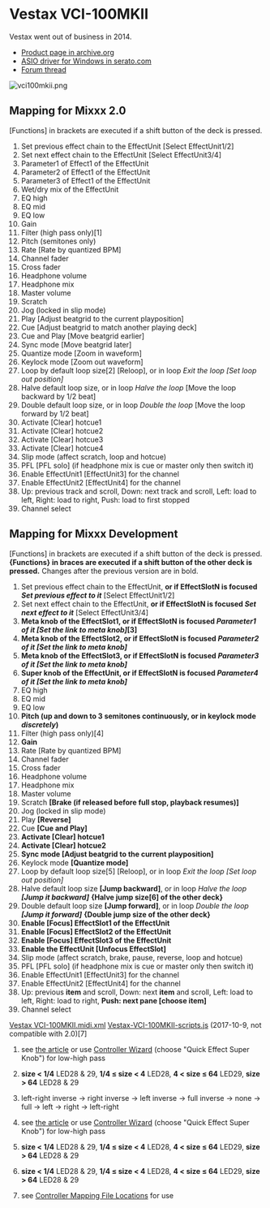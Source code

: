 # Vestax VCI-100MKII

Vestax went out of business in 2014.

  - [Product page in
    archive.org](http://web.archive.org/web/20140809134938/http://www.vestax.com/v/products/detail.php?cate_id=118&parent_id=8)
  - [ASIO driver for Windows in
    serato.com](https://support.serato.com/hc/en-us/articles/203593924-Vestax-Hardware-Drivers-and-Firmware)
  - [Forum thread](http://www.mixxx.org/forums/viewtopic.php?f=7&t=6038)

![vci100mkii.png](vci100mkii.png)

## Mapping for Mixxx 2.0

\[Functions\] in brackets are executed if a shift button of the deck is
pressed.

1.  Set previous effect chain to the EffectUnit \[Select EffectUnit1/2\]
2.  Set next effect chain to the EffectUnit \[Select EffectUnit3/4\]
3.  Parameter1 of Effect1 of the EffectUnit
4.  Parameter2 of Effect1 of the EffectUnit
5.  Parameter3 of Effect1 of the EffectUnit
6.  Wet/dry mix of the EffectUnit
7.  EQ high
8.  EQ mid
9.  EQ low
10. Gain
11. Filter (high pass only)\[1\]
12. Pitch (semitones only)
13. Rate \[Rate by quantized BPM\]
14. Channel fader
15. Cross fader
16. Headphone volume
17. Headphone mix
18. Master volume
19. Scratch
20. Jog (locked in slip mode)
21. Play \[Adjust beatgrid to the current playposition\]
22. Cue \[Adjust beatgrid to match another playing deck\]
23. Cue and Play \[Move beatgrid earlier\]
24. Sync mode \[Move beatgrid later\]
25. Quantize mode \[Zoom in waveform\]
26. Keylock mode \[Zoom out waveform\]
27. Loop by default loop size\[2\] \[Reloop\], or in loop *Exit the loop
    \[Set loop out position\]*
28. Halve default loop size, or in loop *Halve the loop* \[Move the loop
    backward by 1/2 beat\]
29. Double default loop size, or in loop *Double the loop* \[Move the
    loop forward by 1/2 beat\]
30. Activate \[Clear\] hotcue1
31. Activate \[Clear\] hotcue2
32. Activate \[Clear\] hotcue3
33. Activate \[Clear\] hotcue4
34. Slip mode (affect scratch, loop and hotcue)
35. PFL \[PFL solo\] (if headphone mix is cue or master only then switch
    it)
36. Enable EffectUnit1 \[EffectUnit3\] for the channel
37. Enable EffectUnit2 \[EffectUnit4\] for the channel
38. Up: previous track and scroll, Down: next track and scroll, Left:
    load to left, Right: load to right, Push: load to first stopped
39. Channel select

## Mapping for Mixxx Development

\[Functions\] in brackets are executed if a shift button of the deck is
pressed. **{Functions} in braces are executed if a shift button of the
other deck is pressed.** Changes after the previous version are in bold.

1.  Set previous effect chain to the EffectUnit, **or if EffectSlotN is
    focused *Set previous effect to it*** \[Select EffectUnit1/2\]
2.  Set next effect chain to the EffectUnit, **or if EffectSlotN is
    focused *Set next effect to it*** \[Select EffectUnit3/4\]
3.  **Meta knob of the EffectSlot1, or if EffectSlotN is focused
    *Parameter1 of it \[Set the link to meta knob\]*\[3\]**
4.  **Meta knob of the EffectSlot2, or if EffectSlotN is focused
    *Parameter2 of it \[Set the link to meta knob\]***
5.  **Meta knob of the EffectSlot3, or if EffectSlotN is focused
    *Parameter3 of it \[Set the link to meta knob\]***
6.  **Super knob of the EffectUnit, or if EffectSlotN is focused
    *Parameter4 of it \[Set the link to meta knob\]***
7.  EQ high
8.  EQ mid
9.  EQ low
10. **Pitch (up and down to 3 semitones continuously, or in keylock mode
    *discretely*)**
11. Filter (high pass only)\[4\]
12. **Gain**
13. Rate \[Rate by quantized BPM\]
14. Channel fader
15. Cross fader
16. Headphone volume
17. Headphone mix
18. Master volume
19. Scratch **\[Brake (if released before full stop, playback
    resumes)\]**
20. Jog (locked in slip mode)
21. Play **\[Reverse\]**
22. Cue **\[Cue and Play\]**
23. **Activate \[Clear\] hotcue1**
24. **Activate \[Clear\] hotcue2**
25. **Sync mode \[Adjust beatgrid to the current playposition\]**
26. Keylock mode **\[Quantize mode\]**
27. Loop by default loop size\[5\] \[Reloop\], or in loop *Exit the loop
    \[Set loop out position\]*
28. Halve default loop size **\[Jump backward\]**, or in loop *Halve the
    loop **\[Jump it backward\]*** **{Halve jump size\[6\] of the other
    deck}**
29. Double default loop size **\[Jump forward\]**, or in loop *Double
    the loop **\[Jump it forward\]*** **{Double jump size of the other
    deck}**
30. **Enable \[Focus\] EffectSlot1 of the EffectUnit**
31. **Enable \[Focus\] EffectSlot2 of the EffectUnit**
32. **Enable \[Focus\] EffectSlot3 of the EffectUnit**
33. **Enable the EffectUnit \[Unfocus EffectSlot\]**
34. Slip mode (affect scratch, brake, pause, reverse, loop and hotcue)
35. PFL \[PFL solo\] (if headphone mix is cue or master only then switch
    it)
36. Enable EffectUnit1 \[EffectUnit3\] for the channel
37. Enable EffectUnit2 \[EffectUnit4\] for the channel
38. Up: previous **item** and scroll, Down: next **item** and scroll,
    Left: load to left, Right: load to right, **Push: next pane \[choose
    item\]**
39. Channel select

[Vestax
VCI-100MKII.midi.xml](https://raw.githubusercontent.com/sohet/mixxx/master/res/controllers/Vestax%20VCI-100MKII.midi.xml)
[Vestax-VCI-100MKII-scripts.js](https://raw.githubusercontent.com/sohet/mixxx/master/res/controllers/Vestax-VCI-100MKII-scripts.js)
(2017-10-9, not compatible with 2.0)\[7\]

1.  see [the
    article](http://www.mixxx.org/forums/viewtopic.php?f=7&t=6038&start=20#p25804)
    or use [Controller
    Wizard](http://www.mixxx.org/manual/2.0/chapters/advanced_topics.html)
    (choose "Quick Effect Super Knob") for low-high pass

2.  **size \< 1/4** LED28 & 29, **1/4 ≤ size \< 4** LED28, **4 \< size ≤
    64** LED29, **size \> 64** LED28 & 29

3.  left-right inverse -\> right inverse -\> left inverse -\> full
    inverse -\> none -\> full -\> left -\> right -\> left-right

4.  see [the
    article](http://www.mixxx.org/forums/viewtopic.php?f=7&t=6038&start=20#p25804)
    or use [Controller
    Wizard](http://www.mixxx.org/manual/2.0/chapters/advanced_topics.html)
    (choose "Quick Effect Super Knob") for low-high pass

5.  **size \< 1/4** LED28 & 29, **1/4 ≤ size \< 4** LED28, **4 \< size ≤
    64** LED29, **size \> 64** LED28 & 29

6.  **size \< 1/4** LED28 & 29, **1/4 ≤ size \< 4** LED28, **4 \< size ≤
    64** LED29, **size \> 64** LED28 & 29

7.  see [Controller Mapping File
    Locations](controller_mapping_file_locations) for use
